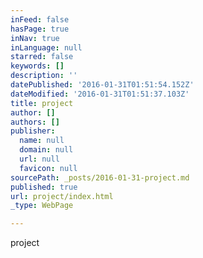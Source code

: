 ```yaml
---
inFeed: false
hasPage: true
inNav: true
inLanguage: null
starred: false
keywords: []
description: ''
datePublished: '2016-01-31T01:51:54.152Z'
dateModified: '2016-01-31T01:51:37.103Z'
title: project
author: []
authors: []
publisher:
  name: null
  domain: null
  url: null
  favicon: null
sourcePath: _posts/2016-01-31-project.md
published: true
url: project/index.html
_type: WebPage

---
```

project